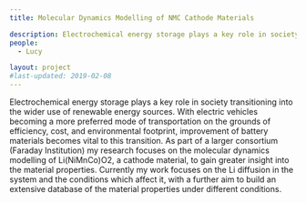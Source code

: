 ```yaml
---
title: Molecular Dynamics Modelling of NMC Cathode Materials

description: Electrochemical energy storage plays a key role in society transitioning into the wider use of renewable energy sources. With electric vehicles becoming a more preferred mode of transportation on the grounds of efficiency, cost, and environmental footprint, improvement of battery materials becomes vital to this transition. As part of a larger consortium (Faraday Institution) my research focuses on the molecular dynamics modelling of Li(NiMnCo)O2, a cathode material, to gain greater insight into the material properties. Currently my work focuses on the Li diffusion in the system and the conditions which affect it, with a further aim to build an extensive database of the material properties under different conditions.
people:
  - Lucy

layout: project
#last-updated: 2019-02-08
---
```


Electrochemical energy storage plays a key role in society transitioning into the wider use of renewable energy sources. With electric vehicles becoming a more preferred mode of transportation on the grounds of efficiency, cost, and environmental footprint, improvement of battery materials becomes vital to this transition. As part of a larger consortium (Faraday Institution) my research focuses on the molecular dynamics modelling of Li(NiMnCo)O2, a cathode material, to gain greater insight into the material properties. Currently my work focuses on the Li diffusion in the system and the conditions which affect it, with a further aim to build an extensive database of the material properties under different conditions.
